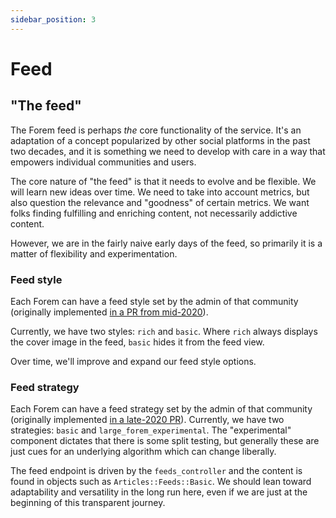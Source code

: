 ```yaml
---
sidebar_position: 3
---
```


# Feed

## "The feed"

The Forem feed is perhaps _the_ core functionality of the service. It's an adaptation of a concept popularized by other social platforms in the past two decades, and it is something we need to develop with care in a way that empowers individual communities and users.

The core nature of "the feed" is that it needs to evolve and be flexible. We will learn new ideas over time. We need to take into account metrics, but also question the relevance and "goodness" of certain metrics. We want folks finding fulfilling and enriching content, not necessarily addictive content.

However, we are in the fairly naive early days of the feed, so primarily it is a matter of flexibility and experimentation.

### Feed style

Each Forem can have a feed style set by the admin of that community (originally implemented [in a PR from mid-2020](https://github.com/forem/forem/pull/8721)).

Currently, we have two styles: `rich` and `basic`. Where `rich` always displays the cover image in the feed, `basic` hides it from the feed view.

Over time, we'll improve and expand our feed style options.

### Feed strategy

Each Forem can have a feed strategy set by the admin of that community (originally implemented [in a late-2020 PR](https://github.com/forem/forem/pull/10245)). Currently, we have two strategies: `basic` and `large_forem_experimental`. The "experimental" component dictates that there is some split testing, but generally these are just cues for an underlying algorithm which can change liberally.

The feed endpoint is driven by the `feeds_controller` and the content is found in objects such as `Articles::Feeds::Basic`. We should lean toward adaptability and versatility in the long run here, even if we are just at the beginning of this transparent journey.
